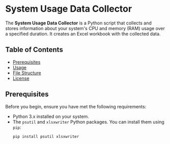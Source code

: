 # System Usage Data Collector

The **System Usage Data Collector** is a Python script that collects and stores information about your system's CPU and memory (RAM) usage over a specified duration. It creates an Excel workbook with the collected data.

## Table of Contents
- [Prerequisites](#prerequisites)
- [Usage](#usage)
- [File Structure](#file-structure)
- [License](#license)

## Prerequisites

Before you begin, ensure you have met the following requirements:

- Python 3.x installed on your system.
- The `psutil` and `xlsxwriter` Python packages. You can install them using `pip`:
  ```bash
  pip install psutil xlsxwriter
